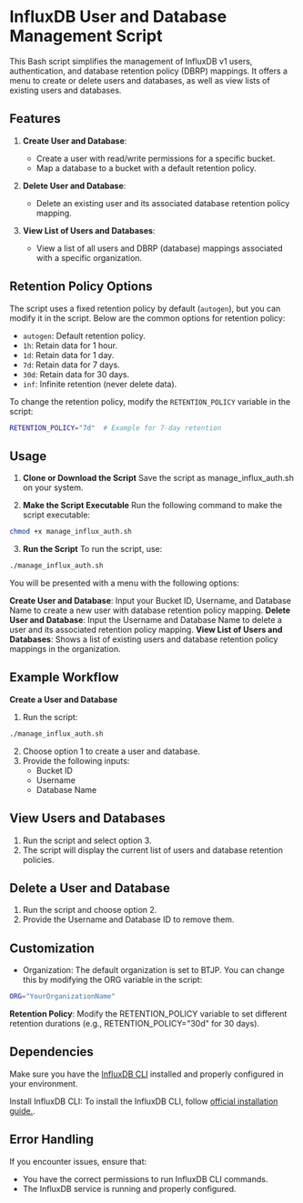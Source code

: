 # InfluxDB User and Database Management Script

This Bash script simplifies the management of InfluxDB v1 users, authentication, and database retention policy (DBRP) mappings. It offers a menu to create or delete users and databases, as well as view lists of existing users and databases.

## Features

1. **Create User and Database**:
   - Create a user with read/write permissions for a specific bucket.
   - Map a database to a bucket with a default retention policy.

2. **Delete User and Database**:
   - Delete an existing user and its associated database retention policy mapping.

3. **View List of Users and Databases**:
   - View a list of all users and DBRP (database) mappings associated with a specific organization.

## Retention Policy Options

The script uses a fixed retention policy by default (`autogen`), but you can modify it in the script. Below are the common options for retention policy:

- `autogen`: Default retention policy.
- `1h`: Retain data for 1 hour.
- `1d`: Retain data for 1 day.
- `7d`: Retain data for 7 days.
- `30d`: Retain data for 30 days.
- `inf`: Infinite retention (never delete data).

To change the retention policy, modify the `RETENTION_POLICY` variable in the script:

```bash
RETENTION_POLICY="7d"  # Example for 7-day retention
```
## Usage
1. **Clone or Download the Script**
Save the script as manage_influx_auth.sh on your system.

2. **Make the Script Executable**
Run the following command to make the script executable:

```bash
chmod +x manage_influx_auth.sh
```

3. **Run the Script**
To run the script, use:

```bash
./manage_influx_auth.sh
```

You will be presented with a menu with the following options:

**Create User and Database**: Input your Bucket ID, Username, and Database Name to create a new user with database retention policy mapping.
**Delete User and Database**: Input the Username and Database Name to delete a user and its associated retention policy mapping.
**View List of Users and Databases**: Shows a list of existing users and database retention policy mappings in the organization.
## Example Workflow
**Create a User and Database**
1. Run the script:
```bash
./manage_influx_auth.sh
```
2. Choose option 1 to create a user and database.
3. Provide the following inputs:
    * Bucket ID
    * Username
    * Database Name
## View Users and Databases
1. Run the script and select option 3.
2. The script will display the current list of users and database retention policies.
## Delete a User and Database
1. Run the script and choose option 2.
2. Provide the Username and Database ID to remove them.

## Customization
 * Organization: The default organization is set to BTJP. You can change this by modifying the ORG variable in the script:
```bash
ORG="YourOrganizationName"
```
**Retention Policy**: Modify the RETENTION_POLICY variable to set different retention durations (e.g., RETENTION_POLICY="30d" for 30 days).

## Dependencies
Make sure you have the [InfluxDB CLI](https://docs.influxdata.com/influxdb/cloud/reference/cli/influx/) installed and properly configured in your environment.

Install InfluxDB CLI:
To install the InfluxDB CLI, follow [official installation guide.](https://docs.influxdata.com/influxdb/cloud/).

## Error Handling
If you encounter issues, ensure that:

 * You have the correct permissions to run InfluxDB CLI commands.
 * The InfluxDB service is running and properly configured.




